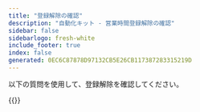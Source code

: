 ```yaml
---
title: "登録解除の確認"
description: "自動化キット - 営業時間登録解除の確認"
sidebar: false
sidebarlogo: fresh-white
include_footer: true
index: false
generated: 0EC6C87878D97132CB5E26CB117387283315219D
---
```


以下の質問を使用して、登録解除を確認してください。

{{<questions name="/content/ja/office-hours/unregister-confirm.json" completed="登録解除確認を完了していただきありがとうございます" shownavigationbuttons="false" locale="ja">}}
